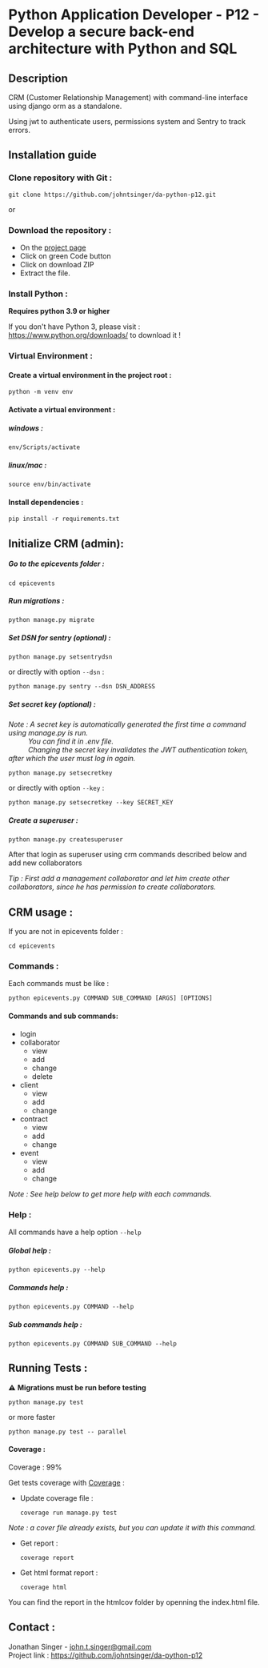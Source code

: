# Python Application Developer - P12 - Develop a secure back-end architecture with Python and SQL

## Description

CRM (Customer Relationship Management) with command-line interface using django orm as a standalone.

Using jwt to authenticate users, permissions system and Sentry to track errors.

## Installation guide

### Clone repository with Git :

    git clone https://github.com/johntsinger/da-python-p12.git
    
or

### Download the repository :

- On the [project page](https://github.com/johntsinger/da-python-p12)
- Click on green Code button
- Click on download ZIP
- Extract the file.

### Install Python :

**Requires python 3.9 or higher**

If you don't have Python 3, please visit : https://www.python.org/downloads/ to download it !

### Virtual Environment :

#### Create a virtual environment in the project root :

    python -m venv env

#### Activate a virtual environment :

##### windows :

    env/Scripts/activate
    
##### linux/mac :

    source env/bin/activate
    
#### Install dependencies :

    pip install -r requirements.txt

## Initialize CRM (admin):

##### Go to the epicevents folder :

    cd epicevents

##### Run migrations :

    python manage.py migrate

##### Set DSN for sentry (optional) :

    python manage.py setsentrydsn

or directly with option `--dsn` :

    python manage.py sentry --dsn DSN_ADDRESS

##### Set secret key (optional) :

*Note : A secret key is automatically generated the first time a command using manage.py is run.* </br>
&nbsp;&nbsp;&nbsp;&nbsp;&nbsp;&nbsp;&nbsp;&nbsp;&nbsp;&nbsp;*You can find it in .env file.* </br>
&nbsp;&nbsp;&nbsp;&nbsp;&nbsp;&nbsp;&nbsp;&nbsp;&nbsp;&nbsp;*Changing the secret key invalidates the JWT authentication token, after which the user must log in again.*

    python manage.py setsecretkey

or directly with option `--key` :

    python manage.py setsecretkey --key SECRET_KEY

##### Create a superuser :

    python manage.py createsuperuser

After that login as superuser using crm commands described below and add new collaborators

*Tip : First add a management collaborator and let him create other collaborators, since he has permission to create collaborators.*

## CRM usage :

If you are not in epicevents folder :

    cd epicevents

### Commands :

Each commands must be like :

    python epicevents.py COMMAND SUB_COMMAND [ARGS] [OPTIONS]

#### Commands and sub commands:

  - login
  - collaborator
    - view
    - add
    - change
    - delete
  - client
    - view
    - add
    - change
  - contract
    - view
    - add
    - change
  - event
    - view
    - add
    - change
   
*Note : See help below to get more help with each commands.*

### Help :

All commands have a help option `--help`

##### Global help :
  
    python epicevents.py --help

##### Commands help :

    python epicevents.py COMMAND --help

##### Sub commands help :

    python epicevents.py COMMAND SUB_COMMAND --help

## Running Tests :

⚠️ **Migrations must be run before testing**

    python manage.py test

or more faster

    python manage.py test -- parallel

#### Coverage :

Coverage : 99%

Get tests coverage with [Coverage](https://coverage.readthedocs.io/en/coverage-5.1/) :

  - Update coverage file :

        coverage run manage.py test

  *Note : a cover file already exists, but you can update it with this command.*

  - Get report :
  
        coverage report

  - Get html format report :

        coverage html

   You can find the report in the htmlcov folder by openning the index.html file.

## Contact :
Jonathan Singer - john.t.singer@gmail.com\
Project link : https://github.com/johntsinger/da-python-p12
